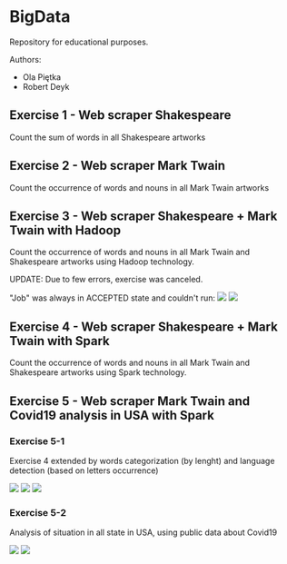 # BigData
Repository for educational purposes. 

Authors:
* Ola Piętka
* Robert Deyk

## Exercise 1 - Web scraper Shakespeare
Count the sum of words in all Shakespeare artworks

## Exercise 2 - Web scraper Mark Twain
Count the occurrence of words and nouns in all Mark Twain artworks

## Exercise 3 - Web scraper Shakespeare + Mark Twain with Hadoop
Count the occurrence of words and nouns in all Mark Twain and Shakespeare artworks using Hadoop technology.

UPDATE: Due to few errors, exercise was canceled.

"Job" was always in ACCEPTED state and couldn't run:
![](https://i.imgur.com/BsdPpAR.png)
![](https://i.imgur.com/pg1X9xW.png)

## Exercise 4 - Web scraper Shakespeare + Mark Twain with Spark
Count the occurrence of words and nouns in all Mark Twain and Shakespeare artworks using Spark technology.

## Exercise 5 - Web scraper Mark Twain and Covid19 analysis in USA with Spark
### Exercise 5-1
Exercise 4 extended by words categorization (by lenght) and language detection (based on letters occurrence)

![](https://i.imgur.com/QyOPTXW.png)
![](https://i.imgur.com/MWew40f.png)
![](https://i.imgur.com/OoHiJMw.png)
### Exercise 5-2
Analysis of situation in all state in USA, using public data about Covid19

![](https://i.imgur.com/R1LEQaL.png)
![](https://i.imgur.com/f5eOvHX.png)

